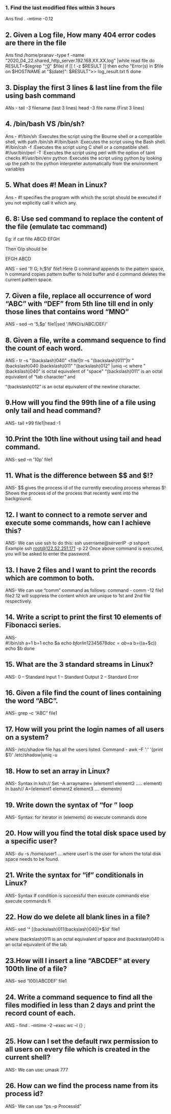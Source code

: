 ### 1. Find the last modified files within 3 hours
Ans find . -mtime -0.12

## 2. Given a Log file, How many 404 error codes are there in the file
Ans 
find /home/pranav -type f -name "2020_04_22.shared_http_server.192.168.XX.XX.log" |while read file
  do
    RESULT=$(egrep "[^0](404)" $file)
      if [[ ! -z $RESULT ]]
         then
            echo "Error(s) in $file on $HOSTNAME at "$(date)": $RESULT">> log_result.txt
     fi
  done
  
## 3. Display the first 3 lines & last line from the file using bash command 
ANs -
 tail -3 filename (last 3 lines) 
 head -3 file name (First 3 lines)
 
## 4. /bin/bash VS /bin/sh?
Ans -
#!/bin/sh :Executes the script using the Bourne shell or a compatible shell, with path /bin/sh
#!/bin/bash :Executes the script using the Bash shell.
#!/bin/csh -f :Executes the script using C shell or a compatible shell.
#!/usr/bin/perl -T :Executes the script using perl with the option of taint checks
#!/usr/bin/env python :Executes the script using python by looking up the path to the python interpreter automatically from the environment variables

## 5. What does #! Mean in Linux?
Ans -
#! specifies the program with which the script should be executed if you not explicitly call it which any.

## 6. 8: Use sed command to replace the content of the file (emulate tac command)
Eg:
if cat fille
ABCD
EFGH

Then O/p should be

EFGH
ABCD

ANS - sed '1! G; h;$!d' file1
Here G command appends to the pattern space,
h command copies pattern buffer to hold buffer
and d command deletes the current pattern space.

## 7. Given a file, replace all occurrence of word “ABC” with “DEF” from 5th line till end in only those lines that contains word “MNO”

ANS - sed –n '5,$p' file1|sed '/MNO/s/ABC/DEF/'

## 8. Given a file, write a command sequence to find the count of each word.
ANS -
tr –s  "(backslash)040" <file1|tr –s  "(backslash)011"|tr "(backslash)040 (backslash)011" "(backslash)012" |uniq –c
where "(backslash)040" is octal equivalent of "space"
“(backslash)011” is an octal equivalent of “tab character” and

“(backslash)012” is an octal equivalent of the newline character.

## 9.How will you find the 99th line of a file using only tail and head command?
ANS-
tail +99 file1|head -1

## 10.Print the 10th line without using tail and head command.
ANS-
sed –n '10p' file1

## 11. What is the difference between $$ and $!?
ANS-
$$ gives the process id of the currently executing process whereas $! Shows the process id of the process that recently went into the background.

## 12. I want to connect to a remote server and execute some commands, how can I achieve this?
ANS-
We can use ssh to do this:
ssh username@serverIP -p sshport
Example
ssh root@122.52.251.171 -p 22
Once above command is executed, you will be asked to enter the password.

## 13. I have 2 files and I want to print the records which are common to both.
ANS-
We can use “comm” command as follows:
command - comm -12 file1 file2 
12 will suppress the content which are unique to 1st and 2nd file respectively.

## 14. Write a script to print the first 10 elements of Fibonacci series.
ANS-  
#!/bin/sh
a=1
b=1
echo $a
echo $b
for I in 1 2 3 4 5 6 7 8
do
c=a
b=$a
b=$(($a+$c))
echo $b
done

## 15. What are the 3 standard streams in Linux?
ANS-
0 – Standard Input
1 – Standard Output
2 – Standard Error

## 16. Given a file find the count of lines containing the word “ABC”.
ANS-
grep –c “ABC” file1

## 17. How will you print the login names of all users on a system?
ANS-
/etc/shadow file has all the users listed.
Command - awk –F ':' '{print $1}' /etc/shadow|uniq -u

## 18. How to set an array in Linux?
ANS-
Syntax in ksh://
Set –A arrayname= (element1 element2 ….. element)
In bash//
A=(element1 element2 element3 …. elementn)

## 19. Write down the syntax of “for ” loop
ANS-
Syntax:
for  iterator in (elements)
do
execute commands
done

## 20. How will you find the total disk space used by a specific user?
ANS-
du -s /home/user1 ….where user1 is the user for whom the total disk space needs to be found.

## 21. Write the syntax for “if” conditionals in Linux?
ANS-
Syntax
If  condition is successful
then
execute commands
else
execute commands
fi

## 22. How do we delete all blank lines in a file?
ANS-
sed  '^ [(backslash)011(backslash)040]*$/d' file1

where (backslash)011 is an octal equivalent of space and
(backslash)040 is an octal equivalent of the tab

## 23.How will I insert a line “ABCDEF” at every 100th line of a file?
ANS-
sed ‘100i\ABCDEF’ file1

## 24. Write a command sequence to find all the files modified in less than 2 days and print the record count of each.
ANS -
find . –mtime -2 –exec wc –l {} \;

## 25.  How can I set the default rwx permission to all users on every file which is created in the current shell?
ANS-
We can use:
umask 777

## 26. How can we find the process name from its process id?
ANS-
We can use “ps –p ProcessId”
